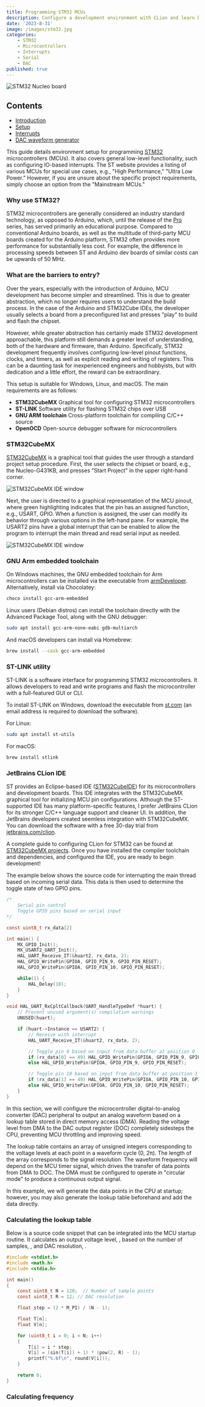 ```yaml
---
title: Programming STM32 MCUs
description: Configure a development environment with CLion and learn basic MCU functions
date: '2023-8-31'
image: /images/stm32.jpg
categories:
    - STM32
    - Microcontrollers
    - Interrupts
    - Serial
    - DAC
published: true
---
```


<script>
    import Tag from "../components/tag.svelte"
    import Heading from "../components/heading.svelte"
    import Expression from "../components/expression.svelte"

    const eq = "x=\\frac{-b\\pm\\sqrt{b^2-4ac}}{2a}"

    const eq1 = "f_T=\\frac{f_{CLK}}{(PSC+1)(ARR+1)}"
    const eq2 = "f_O=\\frac{f_t}{n}"
</script>

![STM32 Nucleo board](/images/stm32.jpg)

## Contents

-   [Introduction](#introduction)
-   [Setup](#setup)
-   [Interrupts](#interrupts)
-   [DAC waveform generator](#dac-waveform-generator)

<Heading str="Introduction" />

This guide details environment setup for programming [STM32](https://www.st.com/en/microcontrollers-microprocessors/stm32-32-bit-arm-cortex-mcus.html) microcontrollers (MCUs). It also covers general low-level functionality, such as configuring IO-based interrupts. The ST website provides a listing of various MCUs for special use cases, e.g., "High Performance," "Ultra Low Power." However, if you are unsure about the specific project requirements, simply choose an option from the "Mainstream MCUs."

### Why use STM32?

STM32 microcontrollers are generally considered an industry standard technology, as opposed to Arduino, which, until the release of the [Pro](https://www.arduino.cc/pro/) series, has served primarily an educational purpose. Compared to conventional Arduino boards, as well as the multitude of third-party MCU boards created for the Arduino platform, STM32 often provides more performance for substantially less cost. For example, the difference in processing speeds between ST and Arduino dev boards of similar costs can be upwards of 50 MHz.

### What are the barriers to entry?

Over the years, especially with the introduction of Arduino, MCU development has become simpler and streamlined. This is due to greater abstraction, which no longer requires users to understand the build process. In the case of the Arduino and STM32Cube IDEs, the developer usually selects a board from a preconfigured list and presses "play" to build and flash the chipset.

However, while greater abstraction has certainly made STM32 development approachable, this platform still demands a greater level of understanding, both of the hardware and firmware, than Arduino. Specifically, STM32 development frequently involves configuring low-level pinout functions, clocks, and timers, as well as explicit reading and writing of registers. This can be a daunting task for inexperienced engineers and hobbyists, but with dedication and a little effort, the reward can be extraordinary.

<Tag msg='Even though the STM32 platform requires a deeper understanding of hardware development, I have found that programming more advanced features, such as interrupts, is easier than Arduino.' />

<Heading str="Setup" />

This setup is suitable for Windows, Linux, and macOS. The main requirements are as follows:

-   **STM32CubeMX** Graphical tool for configuring STM32 microcontrollers
-   **ST-LINK** Software utility for flashing STM32 chips over USB
-   **GNU ARM toolchain** Cross-platform toolchain for compiling C/C++ source
-   **OpenOCD** Open-source debugger software for microcontrollers

### STM32CubeMX

[STM32CubeMX](https://www.st.com/en/development-tools/stm32cubemx.html) is a graphical tool that guides the user through a standard project setup procedure. First, the user selects the chipset or board, e.g., the Nucleo-G431KB, and presses "Start Project" in the upper right-hand corner.

![STM32CubeMX IDE window](/images/stm32cubemx_board_selector.png)

Next, the user is directed to a graphical representation of the MCU pinout, where green highlighting indicates that the pin has an assigned function, e.g., USART, GPIO. When a function is assigned, the user can modify its behavior through various options in the left-hand pane. For example, the USART2 pins have a global interrupt that can be enabled to allow the program to interrupt the main thread and read serial input as needed.

![STM32CubeMX IDE window](/images/stm32cubemx_pin_config.png)

### GNU Arm embedded toolchain

On Windows machines, the GNU embedded toolchain for Arm microcontrollers can be installed via the executable from [armDeveloper](https://developer.arm.com/tools-and-software/open-source-software/developer-tools/gnu-toolchain/gnu-rm/downloads). Alternatively, install via Chocolatey:

```ps1
choco install gcc-arm-embedded
```

Linux users (Debian distros) can install the toolchain directly with the Advanced Package Tool, along with the GNU debugger:

```bash
sudo apt install gcc-arm-none-eabi gdb-multiarch
```

And macOS developers can install via Homebrew:

```zsh
brew install --cask gcc-arm-embedded
```

### ST-LINK utility

ST-LINK is a software interface for programming STM32 microcontrollers. It allows developers to read and write programs and flash the microcontroller with a full-featured GUI or CLI.

To install ST-LINK on Windows, download the executable from [st.com](https://www.st.com/en/development-tools/stsw-link004.html) (an email address is required to download the software).

For Linux:

```bash
sudo apt install st-utils
```

For macOS:

```zsh
brew install stlink
```

### JetBrains CLion IDE

ST provides an Eclipse-based IDE ([STM32CubeIDE](https://www.st.com/en/development-tools/stm32cubeide.html)) for its microcontrollers and development boards. This IDE integrates with the STM32CubeMX graphical tool for initializing MCU pin configurations. Although the ST-supported IDE has many platform-specific features, I prefer JetBrains CLion for its stronger C/C++ language support and cleaner UI. In addition, the JetBrains developers created seemless integration with STM32CubeMX. You can download the software with a free 30-day trial from [jetbrains.com/clion](https://www.jetbrains.com/clion/).

A complete guide to configuring CLion for STM32 can be found at [STM32CubeMX projects](https://www.jetbrains.com/help/clion/embedded-development.html). Once you have installed the compiler toolchain and dependencies, and configured the IDE, you are ready to begin development!

<Heading str="Interrupts" />

The example below shows the source code for interrupting the main thread based on incoming serial data. This data is then used to determine the toggle state of two GPIO pins.

```c
/*
    Serial pin control
    Toggle GPIO pins based on serial input
*/

const uint8_t rx_data[2]

int main() {
    MX_GPIO_Init();
    MX_USART2_UART_Init();
    HAL_UART_Receive_IT(&huart2, rx_data, 2);
    HAL_GPIO_WritePin(GPIOA, GPIO_PIN_9, GPIO_PIN_RESET);
    HAL_GPIO_WritePin(GPIOA, GPIO_PIN_10, GPIO_PIN_RESET);

    while(1) {
        HAL_Delay(10);
    }
}

void HAL_UART_RxCpltCallback(UART_HandleTypeDef *huart) {
    // Prevent unused argument(s) compilation warnings
    UNUSED(huart);

    if (huart->Instance == USART2) {
        // Receive with interrupt
        HAL_UART_Receive_IT(&huart2, rx_data, 2);

        // Toggle pin 9 based on input from data buffer at position 0
        if (rx_data[0] == 49) HAL_GPIO_WritePin(GPIOA, GPIO_PIN_9, GPIO_PIN_SET);
        else HAL_GPIO_WritePin(GPIOA, GPIO_PIN_9, GPIO_PIN_RESET);

        // Toggle pin 10 based on input from data buffer at position 1
        if (rx_data[1] == 49) HAL_GPIO_WritePin(GPIOA, GPIO_PIN_10, GPIO_PIN_SET);
        else HAL_GPIO_WritePin(GPIOA, GPIO_PIN_10, GPIO_PIN_RESET);
    }
}
```

<Heading str="DAC Waveform Generator" />

In this section, we will configure the microcontroller digital-to-analog converter (DAC) peripheral to output an analog waveform based on a lookup table stored in direct memory access (DMA). Reading the voltage level from DMA to the DAC output register (DOC) completely sidesteps the CPU, preventing MCU throttling and improving speed.

The lookup table contains an array of unsigned integers corresponding to the voltage levels at each point in a waveform cycle (0, 2π). The length of the array corresponds to the signal resolution. The waveform frequency will depend on the MCU timer signal, which drives the transfer of data points from DMA to DOC. The DMA must be configured to operate in "circular mode" to produce a continuous output signal.

In this example, we will generate the data points in the CPU at startup; however, you may also generate the lookup table beforehand and add the data directly.

### Calculating the lookup table

Below is a source code snippet that can be integrated into the MCU startup routine. It calculates an output voltage level, <Expression expr="V" mode="inline" />, based on the number of samples, <Expression expr="N" mode="inline" />, and DAC resolution, <Expression expr="R" mode="inline" />.

```c
#include <stdint.h>
#include <math.h>
#include <stdio.h>

int main()
{
    const uint8_t N = 128;  // Number of sample points
    const uint8_t R = 12; // DAC resolution

    float step = (2 * M_PI) / (N - 1);

    float T[n];
    float V[n];

    for (uint8_t i = 0; i < N; i++)
    {
        T[i] = i * step;
        V[i] = (sin(T[i]) + 1) * (pow(2, R) - 1);
        printf("%.6f\n", round(V[i]));
    }

    return 0;
}
```

### Calculating frequency

<Expression expr={eq1}/>
<Expression expr={eq2}/>
